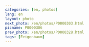 ```yaml
---
categories: [en, photos]
lang: en
layout: photo
next_photo: /en/photos/P0000303.html
picname: P0000386
prev_photo: /en/photos/P0000328.html
tags: [Feigenbaum]
---
```

